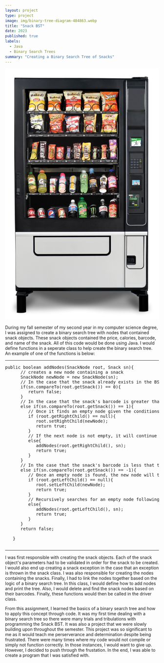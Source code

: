 ```yaml
---
layout: project
type: project
image: img/binary-tree-diagram-484863.webp
title: "Snack BST"
date: 2023
published: true
labels:
  - Java
  - Binary Search Trees
summary: "Creating a Binary Search Tree of Snacks"
---
```

<img class="img-fluid" src="../img/Evolution-Combo-SZ38-Vending-Machine-Snack-3.5-629x1024.png">


During my fall semester of my second year in my computer science degree, I was assigned to create a binary search tree with nodes that contained snack objects. These snack objects contained the price, calories, barcode, and name of the snack. All of this code would be done using Java. I would define functions in a seperate class to help create the binary search tree. An example of one of the functions is below: 

<hr>

<pre>
public boolean addNodes(SnackNode root, Snack sn){
      // creates a new node containing a snack
      SnackNode newNode = new SnackNode(sn);
      // In the case that the snack already exists in the BST tree
      if(sn.compareTo(root.getSnack()) == 0){
         return false;
      }
      // In the case that the snack's barcode is greater than the parent's
      else if(sn.compareTo(root.getSnack()) == 1){
         // Once it finds an empty node given the conditions, the new node will take the empty spot
         if (root.getRightChild() == null){
            root.setRightChild(newNode);
            return true;
         }
         // If the next node is not empty, it will continue to search for an empty node using recursion
         else{
            addNodes(root.getRightChild(), sn);
            return true;
         }
      }
      // In the case that the snack's barcode is less that the barcode of the snack in the node
      else if(sn.compareTo(root.getSnack()) == -1){
         // Once an empty node is found, the new node will take the empty spot
         if (root.getLeftChild() == null){
            root.setLeftChild(newNode);
            return true;
         }
         // Recursively searches for an empty node following the conditions
         else{
            addNodes(root.getLeftChild(), sn);
            return true;
         }
      }
      return false;
   
   }

</pre>

<hr>

I was first responsible with creating the snack objects. Each of the snack object's parameters had to be validated in order for the snack to be created. I would also end up creating a snack exception in the case that an exception is thrown in the snack class. I was also responsible for creating the nodes containing the snacks. Finally, I had to link the nodes together based on the logic of a binary search tree. In this class, I would define how to add nodes and print the tree. Also, I would delete and find the snack nodes based on their barcodes. Finally, these functions would then be called in the driver class.

From this assignment, I learned the basics of a binary search tree and how to apply this concept through code. It was my first time dealing with a binary search tree so there were many trials and tribulations with programming the Snack BST. It was also a project that we were slowly building upon throughout the semester. This project was so significant to me as it would teach me perserverance and determination despite being frustrated. There were many times where my code would not compile or simply not function correctly. In those instances, I would want to give up. However, I decided to push through the frustation. In the end, I was able to create a program that I was satisfied with.
